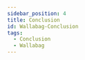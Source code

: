 ```yaml
---
sidebar_position: 4
title: Conclusion
id: Wallabag-Conclusion
tags:
  - Conclusion
  - Wallabag
---
```

